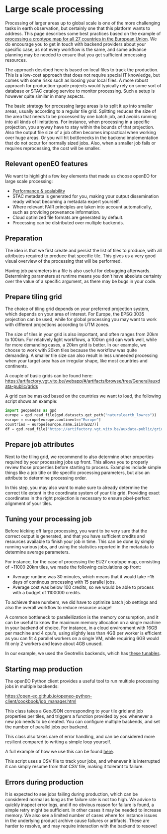 # Large scale processing

Processing of larger areas up to global scale is one of the more challenging tasks in earth observation, 
but certainly one that this platform wants to address. This page describes some best practices based on the example
of [processing a croptype map for all 27 countries in the European Union](https://github.com/openEOPlatform/openeo-classification). We do encourage you to get in touch with backend providers about your
specific case, as not every workflow is the same, and some advance planning may be needed to ensure that you get sufficient
processing resources.

The approach desribed here is based on local files to track the production. This is a low-cost approach that does not require 
special IT knowledge, but comes with some risks such as loosing your local files. A more robust approach for production-grade projects
would typically rely on some sort of database or STAC catalog service to monitor processing. Such a setup is however quite similar in many aspects.

The basic strategy for processing large areas is to split it up into smaller areas, usually according to a regular tile grid. 
Splitting reduces the size of the area that needs to be processed by one batch job, and avoids running into all kinds of limitations.
For instance, when processing in a specific projection, you anyway have to stay within the bounds of that projection. Also the output
file size of a job often becomes impractical when working over huge areas. Or you will hit bottlenecks in the backend implementation that
do not occur for normally sized jobs. Also, when a smaller job fails or requires reprocessing, the cost will be smaller.

## Relevant openEO features

We want to highlight a few key elements that made us choose openEO for large scale processing:

- [Performance & scalability](https://openeo.org/documentation/1.0/developers/backends/performance.html)
- STAC metadata is generated for you, making your output dissemination ready without becoming a metadata expert yourself.
- Where relevant FAIR principles are taken into account automatically, such as providing provenance information.
- Cloud optimized file formats are generated by default.
- Processing can be distributed over multiple backends.


## Preparation

The idea is that we first create and persist the list of tiles to produce, with all attributes required to produce that 
specific tile. This gives us a very good visual overview of the processing that will be performed.

Having job parameters in a file is also useful for debugging afterwards. Determining parameters at runtime means you don't 
have absolute certainty over the value of a specific argument, as there may be bugs in your code.

## Prepare tiling grid

The choice of tiling grid depends on your preferred projection system, which depends on your area of interest. 
For Europe, the EPSG:3035 projection can be used, while for global processing you may want to work with different projections according
to UTM zones.

The size of tiles in your grid is also important, and often ranges from 20km to 100km. For relatively light workflows, a 100km grid can work well, 
while for more demanding cases, a 20km grid is better. In our example, we choose to work with 20km tiles because the workflow was quite demanding. A smaller 
tile size can also result in less unneeded processing when your target area has an irregular shape, like most countries and continents.

A couple of basic grids can be found here:
https://artifactory.vgt.vito.be/webapp/#/artifacts/browse/tree/General/auxdata-public/grids

A grid can be masked based on the countries we want to load, the following script shows an example:

```python
import geopandas as gpd
europe = gpd.read_file(gpd.datasets.get_path("naturalearth_lowres"))
europe = europe[europe.continent=="Europe"]
countries = europe[europe.name.isin(EU27)]
df = gpd.read_file("https://artifactory.vgt.vito.be/auxdata-public/grids/LAEA-20km.gpkg",mask=countries)
```

## Prepare job attributes

Next to the tiling grid, we recommend to also determine other properties required by your processing jobs up front. This allows you to properly
review those properties before starting to process. Examples include simple things like a job title or tile specific processing parameters, but also an 
attribute to determine processing order.

In this step, you may also want to make sure to already determine the correct tile extent in the coordinate system of your tile grid. 
Providing exact coordinates in the right projection is necessary to ensure pixel-perfect alignment of your tiles.

## Tuning your processing job

Before kicking off large processing, you want to be very sure that the correct output is generated, and that you have sufficient credits and resources
available to finish your job in time. This can be done by simply running various jobs, and using the statistics reported in the metadata to determine average 
parameters.

For instance, for the case of processing the EU27 croptype map, consisting of ~11000 20km tiles, we made the following calculations op front:

- Average runtime was 30 minutes, which means that it would take ~15 days of continous processing with 15 parallel jobs.
- Average cost was below 100 credits, so we would be able to process with a budget of 1100000 credits.

To achieve these numbers, we did have to optimize batch job settings and also the overall workflow to reduce resource usage!

A common bottleneck to parallellization is the memory consumption, and it can be useful to know the maximum memory allocation on a single machine in
your backend of choice. For instance, in a cloud environment with 16GB per machine and 4 cpu's, using slightly less than 4GB per worker is efficient as you can fit 4 parallel workers on a single VM, while requiring 6GB would fit only 2 workers and leave about 4GB unused.

In our example, we used the Geotrellis backends, which has [these tunables](../../federation/#customizing-batch-job-resources-on-terrascope).

## Starting map production

The openEO Python client provides a useful tool to run multiple processing jobs in multiple backends:

https://open-eo.github.io/openeo-python-client/cookbook/job_manager.html

This class takes a GeoJSON corresponding to your tile grid and job properties per tiles, and triggers a function provided by you whenever a new
job needs to be created. You can configure multiple backends, and set the number of parallel jobs per backend. 

This class also takes care of error handling, and can be considered more resilient compared to writing a simple loop yourself.

A full example of how we use this can be found [here](https://github.com/openEOPlatform/openeo-classification/blob/main/src/openeo_classification/scripts/cropmap_eu27.py).

This script uses a CSV file to track your jobs, and whenever it is interrupted it can simply resume from that CSV file, making it tolerant to failure.

## Errors during production

It is expected to see jobs failing during production, which can be considered normal as long as the failure rate is not too high. We advice to quickly inspect error logs, and if no obvious reason for failure is found, a simple retry might be sufficient. In other cases it may be needed to increase memory.
We also see a limited number of cases where for instance issues in the underlying product archive cause failures or artifacts. These are harder to resolve, and may require interaction with the backend to resove!
